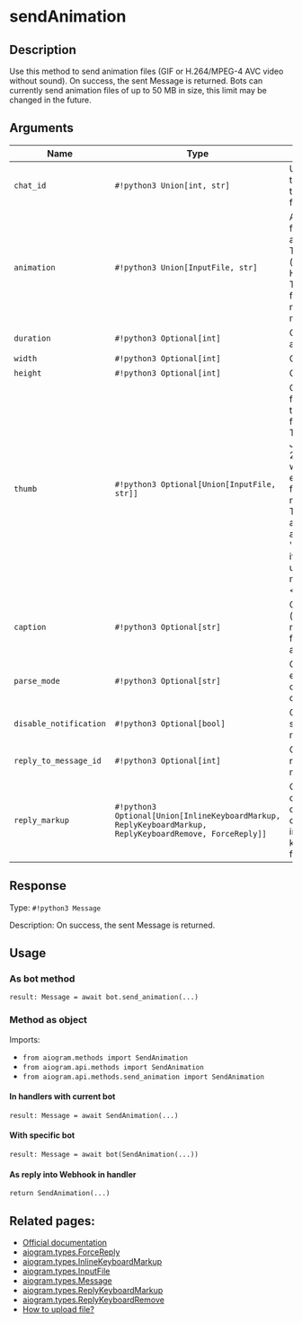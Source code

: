 # sendAnimation

## Description

Use this method to send animation files (GIF or H.264/MPEG-4 AVC video without sound). On success, the sent Message is returned. Bots can currently send animation files of up to 50 MB in size, this limit may be changed in the future.


## Arguments

| Name | Type | Description |
| - | - | - |
| `chat_id` | `#!python3 Union[int, str]` | Unique identifier for the target chat or username of the target channel (in the format @channelusername) |
| `animation` | `#!python3 Union[InputFile, str]` | Animation to send. Pass a file_id as String to send an animation that exists on the Telegram servers (recommended), pass an HTTP URL as a String for Telegram to get an animation from the Internet, or upload a new animation using multipart/form-data. |
| `duration` | `#!python3 Optional[int]` | Optional. Duration of sent animation in seconds |
| `width` | `#!python3 Optional[int]` | Optional. Animation width |
| `height` | `#!python3 Optional[int]` | Optional. Animation height |
| `thumb` | `#!python3 Optional[Union[InputFile, str]]` | Optional. Thumbnail of the file sent; can be ignored if thumbnail generation for the file is supported server-side. The thumbnail should be in JPEG format and less than 200 kB in size. A thumbnail's width and height should not exceed 320. Ignored if the file is not uploaded using multipart/form-data. Thumbnails can't be reused and can be only uploaded as a new file, so you can pass 'attach://<file_attach_name>' if the thumbnail was uploaded using multipart/form-data under <file_attach_name>. |
| `caption` | `#!python3 Optional[str]` | Optional. Animation caption (may also be used when resending animation by file_id), 0-1024 characters after entities parsing |
| `parse_mode` | `#!python3 Optional[str]` | Optional. Mode for parsing entities in the animation caption. See formatting options for more details. |
| `disable_notification` | `#!python3 Optional[bool]` | Optional. Sends the message silently. Users will receive a notification with no sound. |
| `reply_to_message_id` | `#!python3 Optional[int]` | Optional. If the message is a reply, ID of the original message |
| `reply_markup` | `#!python3 Optional[Union[InlineKeyboardMarkup, ReplyKeyboardMarkup, ReplyKeyboardRemove, ForceReply]]` | Optional. Additional interface options. A JSON-serialized object for an inline keyboard, custom reply keyboard, instructions to remove reply keyboard or to force a reply from the user. |



## Response

Type: `#!python3 Message`

Description: On success, the sent Message is returned.


## Usage

### As bot method

```python3
result: Message = await bot.send_animation(...)
```

### Method as object

Imports:

- `from aiogram.methods import SendAnimation`
- `from aiogram.api.methods import SendAnimation`
- `from aiogram.api.methods.send_animation import SendAnimation`

#### In handlers with current bot
```python3
result: Message = await SendAnimation(...)
```

#### With specific bot
```python3
result: Message = await bot(SendAnimation(...))
```
#### As reply into Webhook in handler
```python3
return SendAnimation(...)
```


## Related pages:

- [Official documentation](https://core.telegram.org/bots/api#sendanimation)
- [aiogram.types.ForceReply](../types/force_reply.md)
- [aiogram.types.InlineKeyboardMarkup](../types/inline_keyboard_markup.md)
- [aiogram.types.InputFile](../types/input_file.md)
- [aiogram.types.Message](../types/message.md)
- [aiogram.types.ReplyKeyboardMarkup](../types/reply_keyboard_markup.md)
- [aiogram.types.ReplyKeyboardRemove](../types/reply_keyboard_remove.md)
- [How to upload file?](../sending_files.md)
